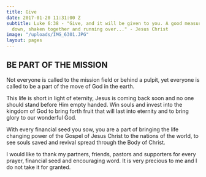 ```yaml
---
title: Give
date: 2017-01-20 11:31:00 Z
subtitle: Luke 6:38 - "Give, and it will be given to you. A good measure, pressed
  down, shaken together and running over..." - Jesus Christ
image: "/uploads/IMG_6301.JPG"
layout: pages
---
```


## BE PART OF THE MISSION

Not everyone is called to the mission field or behind a pulpit, yet everyone is called to be a part of the move of God in the earth. 

This life is short in light of eternity, Jesus is coming back soon and no one should stand before Him empty handed. Win souls and invest into the kingdom of God to bring forth fruit that will last into eternity and to bring glory to our wonderful God.

With every financial seed you sow, you are a part of bringing the life changing power of the Gospel of Jesus Christ to the nations of the world, to see souls saved and revival spread through the Body of Christ. 

I would like to thank my partners, friends, pastors and supporters for every prayer, financial seed and encouraging word.
It is very precious to me and I do not take it for granted.
